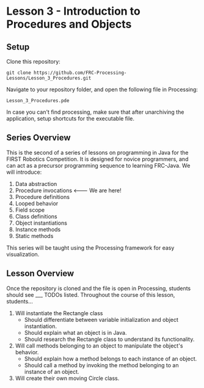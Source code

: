 # Lesson 3 - Introduction to Procedures and Objects

## Setup

Clone this repository:

`git clone https://github.com/FRC-Processing-Lessons/Lesson_3_Procedures.git`

Navigate to your repository folder, and open the following file in Processing:

`Lesson_3_Procedures.pde`

In case you can't find processing, make sure that after unarchiving the application, setup shortcuts for the executable file.

## Series Overview
This is the second of a series of lessons on programming in Java for the FIRST Robotics Competition.  It is designed for novice programmers, and can act as a precursor programming sequence to learning FRC-Java.  We will introduce:

1. Data abstraction
2. Procedure invocations   <--- We are here!
3. Procedure definitions   
4. Looped behavior
5. Field scope
6. Class definitions
7. Object instantiations
8. Instance methods
9. Static methods

This series will be taught using the Processing framework for easy visualization.

## Lesson Overview

Once the repository is cloned and the file is open in Processing, students should see ___ TODOs listed. Throughout the course of this lesson, students...

1. Will instantiate the Rectangle class
   - Should differentiate between variable initialization and object instantiation.
   - Should explain what an object is in Java.
   - Should research the Rectangle class to understand its functionality.
2. Will call methods belonging to an object to manipulate the object's behavior.
   - Should explain how a method belongs to each instance of an object.
   - Should call a method by invoking the method belonging to an instance of an object.
3. Will create their own moving Circle class.
